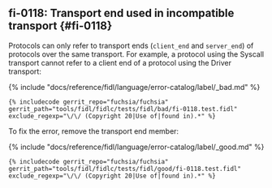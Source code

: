 ## fi-0118: Transport end used in incompatible transport {#fi-0118}

Protocols can only refer to transport ends (`client_end` and `server_end`) of
protocols over the same transport. For example, a protocol using the Syscall
transport cannot refer to a client end of a protocol using the Driver transport:

{% include "docs/reference/fidl/language/error-catalog/label/_bad.md" %}

```fidl
{% includecode gerrit_repo="fuchsia/fuchsia" gerrit_path="tools/fidl/fidlc/tests/fidl/bad/fi-0118.test.fidl" exclude_regexp="\/\/ (Copyright 20|Use of|found in).*" %}
```

To fix the error, remove the transport end member:

{% include "docs/reference/fidl/language/error-catalog/label/_good.md" %}

```fidl
{% includecode gerrit_repo="fuchsia/fuchsia" gerrit_path="tools/fidl/fidlc/tests/fidl/good/fi-0118.test.fidl" exclude_regexp="\/\/ (Copyright 20|Use of|found in).*" %}
```
